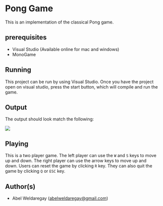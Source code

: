 # Pong Game
This is an implementation of the classical Pong game.

## prerequisites
- Visual Studio (Available online for mac and windows)
- MonoGame

## Running
This project can be run by using Visual Studio. Once you have the project open on visual studio, press the start button, which will compile and run the game.

## Output

The output should look match the following:

<img src="https://github.com/AbelWeldaregay/Pong/blob/master/Screen%20Shot%202020-02-25%20at%207.52.44%20PM.png?raw=true">

## Playing

This is a two player game. The left player can use the `W` and `S` keys to move up and down. The right player can use the arrow keys to move up and down. Users can reset the game by clicking `R` key. They can also quit the game by clicking `Q` or `ESC` key.

## Author(s)
- Abel Weldaregay (abelweldaregay@gmail.com)

